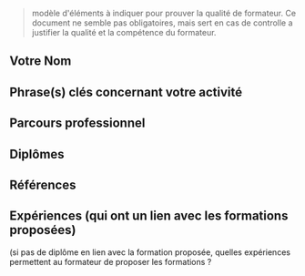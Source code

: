 <!--

---
title: Biographie du formateur
description: modèle d'éléments à indiquer pour prouver la qualité de formateur.
image_url: 
licence: CC-BY-SA
---

-->

> modèle d'éléments à indiquer pour prouver la qualité de formateur. Ce document ne semble pas obligatoires, mais sert en cas de controlle a justifier la qualité et la compétence du formateur.

## Votre Nom 

## Phrase(s) clés concernant votre activité

## Parcours professionnel 

## Diplômes

## Références

## Expériences (qui ont un lien avec les formations proposées)

(si pas de diplôme en lien avec la formation proposée, quelles expériences permettent au formateur de proposer les formations ?


